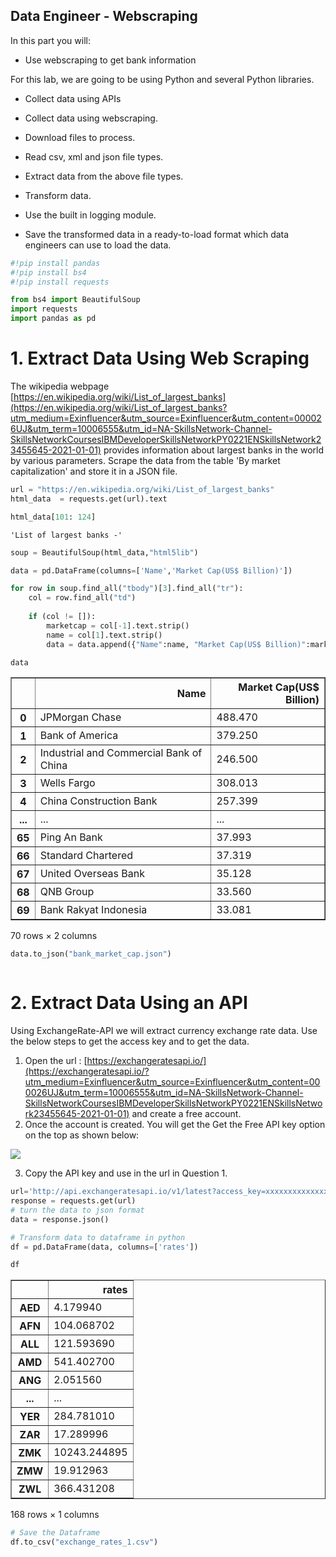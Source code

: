 ## Data Engineer - Webscraping

In this part you will:

*   Use webscraping to get bank information

For this lab, we are going to be using Python and several Python libraries. 

* Collect data using APIs

* Collect data using webscraping.

* Download files to process.    

* Read csv, xml and json file types.

* Extract data from the above file types.

* Transform data.

* Use the built in logging module.

* Save the transformed data in a ready-to-load format which data engineers can use to load the data.


```python
#!pip install pandas
#!pip install bs4
#!pip install requests
```


```python
from bs4 import BeautifulSoup
import requests
import pandas as pd
```

# 1. Extract Data Using Web Scraping

The wikipedia webpage [https://en.wikipedia.org/wiki/List_of_largest_banks](https://en.wikipedia.org/wiki/List_of_largest_banks?utm_medium=Exinfluencer&utm_source=Exinfluencer&utm_content=000026UJ&utm_term=10006555&utm_id=NA-SkillsNetwork-Channel-SkillsNetworkCoursesIBMDeveloperSkillsNetworkPY0221ENSkillsNetwork23455645-2021-01-01) provides information about largest banks in the world by various parameters. Scrape the data from the table 'By market capitalization' and store it in a JSON file.


```python
url = "https://en.wikipedia.org/wiki/List_of_largest_banks"
html_data  = requests.get(url).text
```


```python
html_data[101: 124]
```




    'List of largest banks -'




```python
soup = BeautifulSoup(html_data,"html5lib")
```


```python
data = pd.DataFrame(columns=['Name','Market Cap(US$ Billion)'])

for row in soup.find_all("tbody")[3].find_all("tr"):
    col = row.find_all("td")
    
    if (col != []):
        marketcap = col[-1].text.strip()
        name = col[1].text.strip()
        data = data.append({"Name":name, "Market Cap(US$ Billion)":marketcap}, ignore_index=True)
```


```python
data
```




<div>
<style scoped>
    .dataframe tbody tr th:only-of-type {
        vertical-align: middle;
    }

    .dataframe tbody tr th {
        vertical-align: top;
    }

    .dataframe thead th {
        text-align: right;
    }
</style>
<table border="1" class="dataframe">
  <thead>
    <tr style="text-align: right;">
      <th></th>
      <th>Name</th>
      <th>Market Cap(US$ Billion)</th>
    </tr>
  </thead>
  <tbody>
    <tr>
      <th>0</th>
      <td>JPMorgan Chase</td>
      <td>488.470</td>
    </tr>
    <tr>
      <th>1</th>
      <td>Bank of America</td>
      <td>379.250</td>
    </tr>
    <tr>
      <th>2</th>
      <td>Industrial and Commercial Bank of China</td>
      <td>246.500</td>
    </tr>
    <tr>
      <th>3</th>
      <td>Wells Fargo</td>
      <td>308.013</td>
    </tr>
    <tr>
      <th>4</th>
      <td>China Construction Bank</td>
      <td>257.399</td>
    </tr>
    <tr>
      <th>...</th>
      <td>...</td>
      <td>...</td>
    </tr>
    <tr>
      <th>65</th>
      <td>Ping An Bank</td>
      <td>37.993</td>
    </tr>
    <tr>
      <th>66</th>
      <td>Standard Chartered</td>
      <td>37.319</td>
    </tr>
    <tr>
      <th>67</th>
      <td>United Overseas Bank</td>
      <td>35.128</td>
    </tr>
    <tr>
      <th>68</th>
      <td>QNB Group</td>
      <td>33.560</td>
    </tr>
    <tr>
      <th>69</th>
      <td>Bank Rakyat Indonesia</td>
      <td>33.081</td>
    </tr>
  </tbody>
</table>
<p>70 rows × 2 columns</p>
</div>




```python
data.to_json("bank_market_cap.json")
```


```python

```

# 2. Extract Data Using an API

Using ExchangeRate-API we will extract currency exchange rate data. Use the below steps to get the access key and to get the data.

1.  Open the url : [https://exchangeratesapi.io/](https://exchangeratesapi.io/?utm_medium=Exinfluencer&utm_source=Exinfluencer&utm_content=000026UJ&utm_term=10006555&utm_id=NA-SkillsNetwork-Channel-SkillsNetworkCoursesIBMDeveloperSkillsNetworkPY0221ENSkillsNetwork23455645-2021-01-01) and create a free account.
2.  Once the account is created. You will get the Get the Free API key option on the top as shown below:

<img src="https://cf-courses-data.s3.us.cloud-object-storage.appdomain.cloud/IBMDeveloperSkillsNetwork-PY0221EN-SkillsNetwork/labs/module%206/Final%20Assignment/Images/getapi.png"/>

3.  Copy the API key and use in the url in Question 1.



```python
url='http://api.exchangeratesapi.io/v1/latest?access_key=xxxxxxxxxxxxxxx'
response = requests.get(url)
# turn the data to json format
data = response.json()
```


```python
# Transform data to dataframe in python
df = pd.DataFrame(data, columns=['rates'])
```


```python
df
```




<div>
<style scoped>
    .dataframe tbody tr th:only-of-type {
        vertical-align: middle;
    }

    .dataframe tbody tr th {
        vertical-align: top;
    }

    .dataframe thead th {
        text-align: right;
    }
</style>
<table border="1" class="dataframe">
  <thead>
    <tr style="text-align: right;">
      <th></th>
      <th>rates</th>
    </tr>
  </thead>
  <tbody>
    <tr>
      <th>AED</th>
      <td>4.179940</td>
    </tr>
    <tr>
      <th>AFN</th>
      <td>104.068702</td>
    </tr>
    <tr>
      <th>ALL</th>
      <td>121.593690</td>
    </tr>
    <tr>
      <th>AMD</th>
      <td>541.402700</td>
    </tr>
    <tr>
      <th>ANG</th>
      <td>2.051560</td>
    </tr>
    <tr>
      <th>...</th>
      <td>...</td>
    </tr>
    <tr>
      <th>YER</th>
      <td>284.781010</td>
    </tr>
    <tr>
      <th>ZAR</th>
      <td>17.289996</td>
    </tr>
    <tr>
      <th>ZMK</th>
      <td>10243.244895</td>
    </tr>
    <tr>
      <th>ZMW</th>
      <td>19.912963</td>
    </tr>
    <tr>
      <th>ZWL</th>
      <td>366.431208</td>
    </tr>
  </tbody>
</table>
<p>168 rows × 1 columns</p>
</div>




```python
# Save the Dataframe
df.to_csv("exchange_rates_1.csv")
```


```python

```
